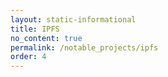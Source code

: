 ```yaml
---
layout: static-informational
title: IPFS
no_content: true
permalink: /notable_projects/ipfs
order: 4
---
```

